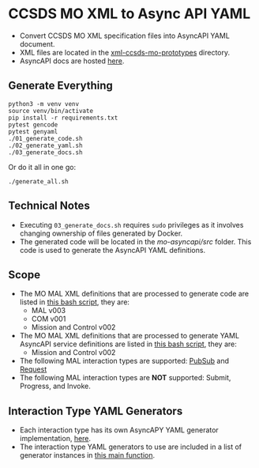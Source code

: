 # CCSDS MO XML to Async API YAML
- Convert CCSDS MO XML specification files into AsyncAPI YAML document.
- XML files are located in the [xml-ccsds-mo-prototypes](/xml-ccsds-mo-prototypes/) directory.
- AsyncAPI docs are hosted [here](https://tanagraspace.github.io/ccsds-mo-to-asyncapi/).

## Generate Everything
```shell
python3 -m venv venv
source venv/bin/activate
pip install -r requirements.txt
pytest gencode
pytest genyaml
./01_generate_code.sh
./02_generate_yaml.sh
./03_generate_docs.sh
```

Or do it all in one go:
```shell
./generate_all.sh
```

## Technical Notes
- Executing `03_generate_docs.sh` requires `sudo` privileges as it involves changing ownership of files generated by Docker.
- The generated code will be located in the _mo-asyncapi/src_ folder. This code is used to generate the AsyncAPI YAML definitions.

## Scope
- The MO MAL XML definitions that are processed to generate code are listed in [this bash script](/01_generate_code.sh), they are:
  - MAL v003
  - COM v001
  - Mission and Control v002
- The MO MAL XML definitions that are processed to generate YAML AsyncAPI service definitions are listed in [this bash script](/02_generate_yaml.sh), they are:
  - Mission and Control v002
- The following MAL interaction types are supported: [PubSub](/genyaml/src/generators/yaml_generator_pubsub.py) and [Request](/genyaml/src/generators/yaml_generator_request.py)
- The following MAL interaction types are **NOT** supported: Submit, Progress, and Invoke.

## Interaction Type YAML Generators
- Each interaction type has its own AsyncAPY YAML generator implementation, [here](/genyaml/src/generators/).
- The interaction type YAML generators to use are included in a list of generator instances in [this main function](/genyaml/src/generate_yaml.py).